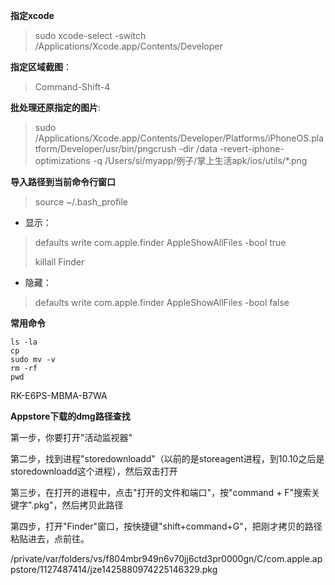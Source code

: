 **指定xcode**

> sudo xcode-select -switch \/Applications\/Xcode.app\/Contents\/Developer

**指定区域截图**：

> Command-Shift-4

**批处理还原指定的图片**:

> sudo \/Applications\/Xcode.app\/Contents\/Developer\/Platforms\/iPhoneOS.platform\/Developer\/usr\/bin\/pngcrush -dir \/data -revert-iphone-optimizations -q \/Users\/si\/myapp\/例子\/掌上生活apk\/ios\/utils\/\*.png

**导入路径到当前命令行窗口**

> source ~\/.bash\_profile

* 显示：

> defaults write com.apple.finder AppleShowAllFiles -bool true
> 
> killall Finder

* 隐藏：

> defaults write com.apple.finder AppleShowAllFiles -bool false

****常用命令****

```
ls -la
cp
sudo mv -v
rm -rf
pwd
```

RK-E6PS-MBMA-B7WA

**Appstore下载的dmg路径查找**

第一步，你要打开"活动监视器"

第二步，找到进程"storedownloadd"（以前的是storeagent进程，到10.10之后是storedownloadd这个进程），然后双击打开

第三步，在打开的进程中，点击"打开的文件和端口"，按"command + F"搜索关键字".pkg"，然后拷贝此路径

第四步，打开"Finder"窗口，按快捷键"shift+command+G"，把刚才拷贝的路径粘贴进去，点前往。

\/private\/var\/folders\/vs\/f804mbr949n6v70jj6ctd3pr0000gn\/C\/com.apple.appstore\/1127487414\/jze1425880974225146329.pkg

